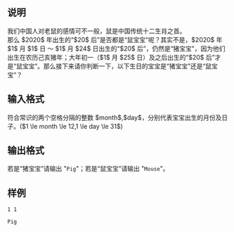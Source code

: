 <h2>说明</h2>
我们中国人对老鼠的感情可不一般，鼠是中国传统十二生肖之首。<br />
那么 $2020$ 年出生的“$20$ 后”是否都是“鼠宝宝"呢？其实不是，$2020$ 年 $1$ 月 $1$ 日 ～ $1$ 月 $24$ 日出生的“$20$ 后”，仍然是“猪宝宝"，因为他们出生在农历己亥猪年；大年初一（$1$ 月 $25$ 日）及之后出生的“$20$ 后”才是“鼠宝宝”。那么接下来请你判断一下，以下生日的宝宝是“猪宝宝”还是“鼠宝宝”？
<h2>输入格式</h2>
符合常识的两个空格分隔的整数 $month$,$day$，分别代表宝宝出生的月份及日子。($1 \le month \le 12,1 \le day \le 31$)
<h2>输出格式</h2>
若是“猪宝宝”请输出 "<code>Pig</code>"；若是“鼠宝宝”请输出 "<code>Mouse</code>"。
<h2>样例</h2>
<pre><code class="language-input1">1 1</code></pre><pre><code class="language-output1">Pig</code></pre>
